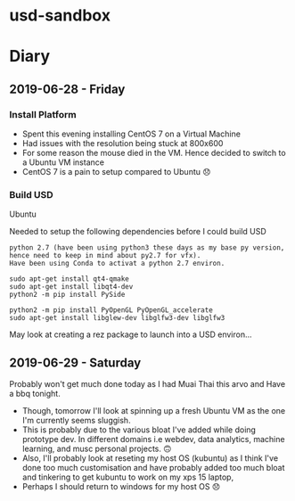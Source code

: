 # usd-sandbox


# Diary


## 2019-06-28 - Friday


### Install Platform 
- Spent this evening installing CentOS 7 on a Virtual Machine
- Had issues with the resolution being stuck at 800x600
- For some reason the mouse died in the VM. Hence decided to switch to a Ubuntu VM instance
- CentOS 7 is a pain to setup compared to Ubuntu 😞


### Build USD
Ubuntu

Needed to setup the following dependencies before I could build USD
```
python 2.7 (have been using python3 these days as my base py version, 
hence need to keep in mind about py2.7 for vfx). 
Have been using Conda to activat a python 2.7 environ.

sudo apt-get install qt4-qmake
sudo apt-get install libqt4-dev
python2 -m pip install PySide

python2 -m pip install PyOpenGL PyOpenGL_accelerate
sudo apt-get install libglew-dev libglfw3-dev libglfw3

```

May look at creating a rez package to launch into a USD environ...

## 2019-06-29 - Saturday

Probably won't get much done today as I had Muai Thai this arvo and Have a bbq tonight.

- Though, tomorrow I'll look at spinning up a fresh Ubuntu VM as the one I'm currently seems sluggish. 
- This is probably due to the various bloat I've added while doing prototype dev. In different domains i.e webdev, data analytics, machine learning, and musc personal projects. 🙃
- Also, I'll probably look at reseting my host OS (kubuntu) as I think I've done too much customisation and have probably added too much bloat and tinkering to get kubuntu to work on my xps 15 laptop, 
- Perhaps I should return to windows for my host OS 😞
